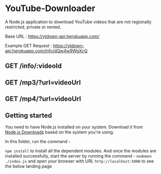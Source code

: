 # YouTube-Downloader
A Node.js application to download YouTube videos that are not regionally restricted, private or rented.

Base URL : https://ytdown-api.herokuapp.com/

Example GET Request : https://ytdown-api.herokuapp.com/info/dQw4w9WgXcQ

## GET /info/:videoId
## GET /mp3/?url=videoUrl
## GET /mp4/?url=videoUrl

## Getting started
You need to have Node.js installed on your system. Download it from [Node.js Downloads](https://nodejs.org/en/download/) based on the system you're using. 

In this folder, run the command -

`npm install` to install all the dependent modules. And once the modules are installed successfully, start the server by running the command - `nodemon ./index.js` and open your browser with URL `http://localhost:5000` to see the below landing page
